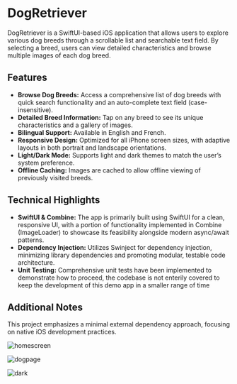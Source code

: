# DogRetriever

DogRetriever is a SwiftUI-based iOS application that allows users to explore various dog breeds through a scrollable list and searchable text field. 
By selecting a breed, users can view detailed characteristics and browse multiple images of each dog breed.

## Features

- **Browse Dog Breeds:** Access a comprehensive list of dog breeds with quick search functionality and an auto-complete text field (case-insensitive).
- **Detailed Breed Information:** Tap on any breed to see its unique characteristics and a gallery of images.
- **Bilingual Support:** Available in English and French.
- **Responsive Design:** Optimized for all iPhone screen sizes, with adaptive layouts in both portrait and landscape orientations.
- **Light/Dark Mode:** Supports light and dark themes to match the user’s system preference.
- **Offline Caching:** Images are cached to allow offline viewing of previously visited breeds.

## Technical Highlights

- **SwiftUI & Combine:** The app is primarily built using SwiftUI for a clean, responsive UI, with a portion of functionality implemented in Combine (ImageLoader) to showcase its feasibility alongside modern async/await patterns.
- **Dependency Injection:** Utilizes Swinject for dependency injection, minimizing library dependencies and promoting modular, testable code architecture.
- **Unit Testing:** Comprehensive unit tests have been implemented to demonstrate how to proceed, the codebase is not enterily covered to keep the development of this demo app in a smaller range of time

## Additional Notes

This project emphasizes a minimal external dependency approach, focusing on native iOS development practices.

![homescreen](https://github.com/user-attachments/assets/ddb726f8-c783-4bd2-9f30-6b09d019bad6)

![dogpage](https://github.com/user-attachments/assets/c4147cf6-faaa-48cc-82bc-ac9fc8d46694)

![dark](https://github.com/user-attachments/assets/411bb542-e408-4848-823d-9b31a119789a)
